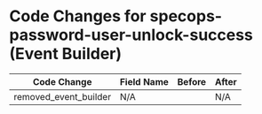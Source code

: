 # Code Changes for specops-password-user-unlock-success (Event Builder)

| Code Change | Field Name | Before | After |
|-------------|------------|--------|-------|
| removed_event_builder | N/A |  | N/A |